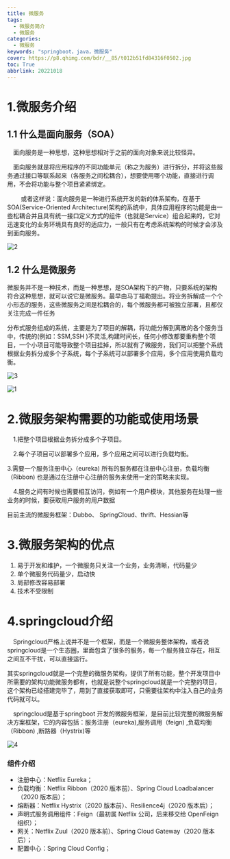 ```yaml
---
title: 微服务
tags:
  - 微服务简介
  - 微服务
categories:
  - 微服务
keywords: "springboot，java，微服务"
cover: https://p8.qhimg.com/bdr/__85/t012b51fd84316f0502.jpg
toc: True
abbrlink: 20221018
---
```




# 1.微服务介绍

## 1.1 什么是面向服务（SOA）

　面向服务是一种思想，这种思想相对于之前的面向对象来说比较怪异。

　面向服务就是将应用程序的不同功能单元（称之为服务）进行拆分，并将这些服务通过接口等联系起来（各服务之间松耦合），想要使用哪个功能，直接进行调用，不会将功能与整个项目紧紧绑定。

　　 或者这样说：面向服务是一种进行系统开发的新的体系架构，在基于SOA(Service-Oriented Architecture)架构的系统中，具体应用程序的功能是由一些松耦合并且具有统一接口定义方式的组件（也就是Service）组合起来的，它对迅速变化的业务环境具有良好的适应力，一般只有在考虑系统架构的时候才会涉及到面向服务。

![2](2.png)

## 1.2 什么是微服务

微服务并不是一种技术，而是一种思想，是SOA架构下的产物，只要系统的架构符合这种思想，就可以说它是微服务。最早由马丁福勒提出。将业务拆解成一个个小形态的服务，这些微服务之间是松耦合的，每个微服务都可被独立部署，且都仅关注完成一件任务

分布式服务组成的系统，主要是为了项目的解耦，将功能分解到离散的各个服务当中，传统的(例如：SSM,SSH )不灵活,构建时间长，任何小修改都要重构整个项目，一个小项目可能导致整个项目挂掉，所以就有了微服务，我们可以把整个系统根据业务拆分成多个子系统，每个子系统可以部署多个应用，多个应用使用负载均衡。

![3](3.png)

![1](1.png)

# 2.微服务架构需要的功能或使用场景

　1.把整个项目根据业务拆分成多个子项目。

　2.每个子项目可以部署多个应用，多个应用之间可以进行负载均衡。

  3.需要一个服务注册中心（eureka) 所有的服务都在注册中心注册，负载均衡（Ribbon) 也是通过在注册中心注册的服务来使用一定的策略来实现。

　4.服务之间有时候也需要相互访问，例如有一个用户模块，其他服务在处理一些业务的时候，要获取用户服务的用户数据

目前主流的微服务框架：Dubbo、 SpringCloud、thrift、Hessian等

# 3.微服务架构的优点

1. 易于开发和维护，一个微服务只关注一个业务，业务清晰，代码量少
2. 单个微服务代码量少，启动快
3. 局部修改容易部署
4. 技术不受限制

# 4.springcloud介绍

　Springcloud严格上说并不是一个框架，而是一个微服务整体架构，或者说springcloud是一个生态圈，里面包含了很多的服务，每一个服务独立存在，相互之间互不干扰，可以直接运行。

其实springcloud就是一个完整的微服务架构，提供了所有功能，整个开发项目中所需要的架构功能微服务都有，也就是说整个springcloud就是一个完整的项目，这个架构已经搭建完毕了，用到了直接获取即可，只需要往架构中注入自己的业务代码就可以。

　springcloud是基于springboot 开发的微服务框架，是目前比较完整的微服务解决方案框架，它的内容包括：服务注册（eureka),服务调用（feign) ,负载均衡（Ribbon) ,断路器（Hystrix)等

![4](4.png)

### 组件介绍

- 注册中心：Netflix Eureka；
- 负载均衡：Netflix Ribbon（2020 版本前）、Spring Cloud Loadbalancer（2020 版本后）；
- 熔断器：Netflix Hystrix（2020 版本前）、Resilience4j（2020 版本后）；
- 声明式服务调用组件：Feign（最初属 Netflix 公司，后来移交给 OpenFeign 组织）；
- 网关：Netflix Zuul（2020 版本前）、Spring Cloud Gateway（2020 版本后）；
- 配置中心：Spring Cloud Config；

​          